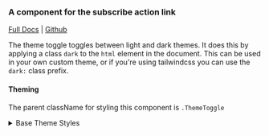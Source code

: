 ### A component for the subscribe action link

[Full Docs](https://react.preview.pinpoint.com/?path=/docs/components-theme-toggle) | [Github](https://github.com/pinpt/react/tree/master/src/components/ThemeToggle)

The theme toggle toggles between light and dark themes. It does this by applying a class `dark` to the `html` element in the document. This can be used in your own custom theme, or if you're using tailwindcss you can use the `dark:` class prefix.

#### Theming

The parent className for styling this component is `.ThemeToggle`

<details>
	<summary>Base Theme Styles</summary>

```css
.ThemeToggle .mode {
	@apply relative block h-8 border;
	border-radius: 30px;
	width: 58px;
	outline-width: 0;
	outline-offset: 0;
	border-color: var(--header-control-color);
	color: var(--header-control-color);
}

.ThemeToggle .mode::after {
	content: '';
	position: absolute;
	right: 6px;
	top: 5px;
	border-radius: 50%;
	transition: transform 0.3s;
	height: 1.25rem;
	width: 1.25rem;
	background-color: var(--header-control-color);
}

html.dark .ThemeToggle .mode::before {
	background-image: url("data:image/svg+xml;charset=utf-8,%3Csvg xmlns='http://www.w3.org/2000/svg' stroke='%23999' stroke-width='2' fill='%23999' stroke-linecap='round' stroke-linejoin='round' class='css-i6dzq1' viewBox='0 0 24 24'%3E%3Cpath d='M21 12.79A9 9 0 1 1 11.21 3 7 7 0 0 0 21 12.79z'/%3E%3C/svg%3E");
	transform: translateX(26px);
}

html.dark .ThemeToggle .mode::after {
	transform: translateX(-24px);
}

.ThemeToggle .mode::before {
	@apply absolute h-full bg-cover bg-no-repeat top-0 left-0 w-8;
	content: '';
	background-image: url("data:image/svg+xml;charset=utf-8,%3Csvg xmlns='http://www.w3.org/2000/svg' stroke='%23999' stroke-width='2.4' fill='none' stroke-linecap='round' stroke-linejoin='round' viewBox='0 0 24 24'%3E%3Ccircle cx='12' cy='12' r='5'/%3E%3Cpath d='M12 1v2m0 18v2M4.22 4.22l1.42 1.42m12.72 12.72 1.42 1.42M1 12h2m18 0h2M4.22 19.78l1.42-1.42M18.36 5.64l1.42-1.42'/%3E%3C/svg%3E");
	background-size: 50%;
	transition: 0.3s;
	background-position: 50%;
	background-color: initial;
	opacity: 0.5;
}
```

</details>
